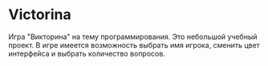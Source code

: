# Victorina
Игра "Викторина" на тему программирования. Это небольшой учебный проект. 
В игре имеется возможность выбрать имя игрока, сменить цвет интерфейса и выбрать количество вопросов.
